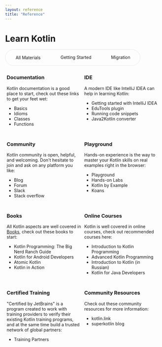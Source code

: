 ```yaml
---
layout: reference
title: "Reference"
---
```


# **Learn Kotlin**
<div style="display: inline-flex; border: 1px solid rgb(229, 229, 229); border-radius: 40px;" >
 <div id="material" onmouseover="this.style.backgroundColor='#F0F0F0'" onmouseout="this.style.backgroundColor=''" style="cursor: pointer; padding: 1rem 2rem;border-radius: 40px; border: 1px solid transparent;" >All Materials</div>
 <div id="start" onmouseover="this.style.backgroundColor='#F0F0F0'" onmouseout="this.style.backgroundColor=''" style="cursor: pointer; padding: 1rem 2rem;border-radius: 40px;">Getting Started</div>
 <div id="migrate" onmouseover="this.style.backgroundColor='#F0F0F0'" onmouseout="this.style.backgroundColor=''" style="cursor: pointer; padding: 1rem 2rem;border-radius: 40px;">Migration</div>
</div>
<div style="display:grid; grid-template-columns: 1fr 1fr;">
    <div style="padding: 5px;">
        <h3 style="font-weight: bold">Documentation</h3>
        <p>Kotlin documentation is a good place to start, check out these links to get your feet wet:</p>
        <ul>
            <li class="start">   <a style="text-decoration: none;" href="/docs/reference/basic-syntax.html">Basics</a> </li>
            <li class="migrate"> <a style="text-decoration: none;" href="/docs/reference/idioms.html">Idioms</a> </li>
            <li class="start"> <a style="text-decoration: none;" href="/docs/reference/classes.html">Classes</a>  </li>
            <li class="start"> <a style="text-decoration: none;" href="/docs/reference/functions.html">Functions</a>  </li>
        </ul>
    </div>
     <div style="padding: 5px;">
         <h3 style="font-weight: bold">IDE</h3>
         <p>A modern IDE like IntelliJ IDEA can help in learning Kotlin:</p>
         <ul>
             <li class="start">         <a style="text-decoration: none;" href="/docs/tutorials/getting-started.html">Getting started with IntelliJ IDEA</a> </li>
             <li class="start">         <a style="text-decoration: none;" href="https://www.jetbrains.com/help/education/for-learners.html?section=Kotlin">EduTools plugin</a> </li>
             <li class="start">         <a style="text-decoration: none;" href="/docs/tutorials/quick-run.html">Running code snippets</a> </li>
             <li class="migrate"> <a style="text-decoration: none;" href="https://www.jetbrains.com/help/idea/converting-a-java-file-to-kotlin-file.html">Java2Kotlin converter</a>  </li>
         </ul>
     </div>
      <div style="padding: 5px;">
          <h3 style="font-weight: bold">Community</h3>
          <p>Kotlin community is open, helpful, and welcoming. Don't hesitate to join and ask on any platform you like:</p>
          <ul>
              <li class="migrate"> <a style="text-decoration: none;" href="https://blog.jetbrains.com/kotlin/">Blog</a> </li>
              <li class="start"> <a style="text-decoration: none;" href="https://discuss.kotlinlang.org/">Forum</a>  </li>
              <li class="start migrate"> <a style="text-decoration: none;" href="https://surveys.jetbrains.com/s3/kotlin-slack-sign-up">Slack</a> </li>
              <li class="start migrate"> <a style="text-decoration: none;" href="https://stackoverflow.com/questions/tagged/kotlin">Stack overflow</a> </li>
          </ul>
      </div>
      <div style="padding: 5px;">
          <h3 style="font-weight: bold">Playground</h3>
          <p>Hands-on experience is the way to master your Kotlin skills on real examples right in the browser:</p>
          <ul>
              <li class="start migrate"> <a style="text-decoration: none;" href="https://play.kotlinlang.org">Playground</a> </li>
              <li class="migrate"> <a style="text-decoration: none;" href="https://play.kotlinlang.org/hands-on/overview">Hands-on Labs</a> </li>
              <li class="migrate"> <a style="text-decoration: none;" href="https://play.kotlinlang.org/byExample">Kotlin by Example</a>  </li>
              <li class="start"> <a style="text-decoration: none;" href="https://play.kotlinlang.org/koans">Koans</a> </li>
          </ul>
      </div>
      <div style="padding: 5px;">
          <h3 style="font-weight: bold">Books</h3>
          <p>All Kotlin aspects are well covered in <a href="/docs/books.html">Books</a>, check out these books to start:</p>
          <ul>
              <li class="start"> <a style="text-decoration: none;" href="https://www.amazon.com/Kotlin-Programming-Nerd-Ranch-Guide/dp/0135161630">Kotlin Programming: The Big Nerd Ranch Guide</a> </li>
              <li class="migrate"> <a style="text-decoration: none;" href="https://leanpub.com/kotlin-for-android-developers">Kotlin for Android Developers</a> </li>
              <li class="start"> <a style="text-decoration: none;" href="https://www.atomickotlin.com/atomickotlin/">Atomic Kotlin</a> </li>
              <li class="migrate">   <a style="text-decoration: none;" href="https://www.manning.com/books/kotlin-in-action">Kotlin in Action</a> </li>
          </ul>
      </div>
      <div style="padding: 5px;">
          <h3 style="font-weight: bold">Online Courses</h3>
          <p>Kotlin is well covered in online courses, check out recommended courses here:</p>
          <ul>
            <li class="start">   <a style="text-decoration: none;" href="http://shop.oreilly.com/product/0636920052982.do">Introduction to Kotlin Programming</a></li>
            <li class="migrate"> <a style="text-decoration: none;" href="http://shop.oreilly.com/product/0636920052999.do">Advanced Kotlin Programming</a></li>
            <li class="start">   <a style="text-decoration: none;" href="https://www.coursera.org/learn/vvedenie-v-yazyk-kotlin">Introduction to Kotlin (in Russian)</a></li>
            <li class="migrate"> <a style="text-decoration: none;" href="https://coursera.org/learn/kotlin-for-java-developers">Kotlin for Java Developers</a></li>
          </ul>
      </div>
      <div style="padding: 5px;">
          <h3 style="font-weight: bold">Certified Training</h3>
          <p>"Certified by JetBrains" is a program created to work with training providers to verify their existing Kotlin training programs, and at the same time 
             build a trusted network of global partners:</p>
          <ul>
              <li class="start migrate"> <a style="text-decoration: none;" href="https://www.jetbrains.com/company/partners/kotlin/">Training Partners</a></li>
          </ul>
      </div>
      <div style="padding: 5px;">
          <h3 style="font-weight: bold">Community Resources</h3>
          <p>Check out these community resources for more information:</p>
          <ul>
              <li class="start migrate"> <a style="text-decoration: none;" href="https://kotlin.link">kotlin.link</a></li>
              <li class="start migrate"> <a style="text-decoration: none;" href="https://superkotlin.com/blog/">superkotlin blog</a></li>
          </ul>
      </div>
</div>




<script>
window.addEventListener('load', function () {
    function switchDisplay(element, targetClass) {
        if (!element.classList.contains(targetClass)) {
            element.style.display = "none";
        } else {
            element.style.display = "list-item";
        }
    }

    const material = document.getElementById('material');
    const start = document.getElementById('start');
    const migrate = document.getElementById('migrate');
    const selectedBorder = '1px solid #5585B8';

    material.style.border = selectedBorder;

    const elements = Array.from(document.querySelectorAll(".start, .migrate"));
    material.addEventListener('click', function (event) {
        event.target.style.border = selectedBorder;
        [start, migrate].forEach(el => el.style.border = 'none');
        elements.forEach(el => {
            el.style.display = "list-item"
        })
    });

    start.addEventListener('click', function (event) {
        event.target.style.border = selectedBorder;
        [material, migrate].forEach(el => el.style.border = 'none');
        elements.forEach(el => switchDisplay(el, "start"));
    });

    migrate.addEventListener('click', function (event) {
        event.target.style.border = selectedBorder;
        [start, material].forEach(el => el.style.border = 'none');
        elements.forEach(el => switchDisplay(el, "migrate"));
    });
});
</script>

